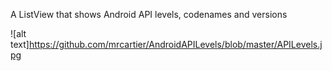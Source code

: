 A ListView that shows Android API levels, codenames and versions

![alt text]https://github.com/mrcartier/AndroidAPILevels/blob/master/APILevels.jpg
